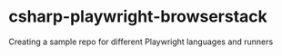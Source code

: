 # csharp-playwright-browserstack
Creating a sample repo for different Playwright languages and runners
